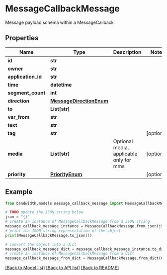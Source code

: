 # MessageCallbackMessage

Message payload schema within a MessageCallback

## Properties

Name | Type | Description | Notes
------------ | ------------- | ------------- | -------------
**id** | **str** |  | 
**owner** | **str** |  | 
**application_id** | **str** |  | 
**time** | **datetime** |  | 
**segment_count** | **int** |  | 
**direction** | [**MessageDirectionEnum**](MessageDirectionEnum.md) |  | 
**to** | **List[str]** |  | 
**var_from** | **str** |  | 
**text** | **str** |  | 
**tag** | **str** |  | [optional] 
**media** | **List[str]** | Optional media, applicable only for mms | [optional] 
**priority** | [**PriorityEnum**](PriorityEnum.md) |  | [optional] 

## Example

```python
from bandwidth.models.message_callback_message import MessageCallbackMessage

# TODO update the JSON string below
json = "{}"
# create an instance of MessageCallbackMessage from a JSON string
message_callback_message_instance = MessageCallbackMessage.from_json(json)
# print the JSON string representation of the object
print(MessageCallbackMessage.to_json())

# convert the object into a dict
message_callback_message_dict = message_callback_message_instance.to_dict()
# create an instance of MessageCallbackMessage from a dict
message_callback_message_from_dict = MessageCallbackMessage.from_dict(message_callback_message_dict)
```
[[Back to Model list]](../README.md#documentation-for-models) [[Back to API list]](../README.md#documentation-for-api-endpoints) [[Back to README]](../README.md)



